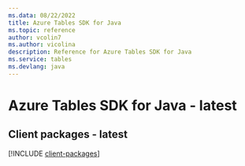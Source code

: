```yaml
---
ms.data: 08/22/2022
title: Azure Tables SDK for Java
ms.topic: reference
author: vcolin7
ms.author: vicolina
description: Reference for Azure Tables SDK for Java
ms.service: tables
ms.devlang: java
---
```

# Azure Tables SDK for Java - latest

## Client packages - latest
[!INCLUDE [client-packages](tables-client-index.md)]